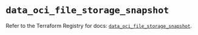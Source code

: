 # `data_oci_file_storage_snapshot`

Refer to the Terraform Registry for docs: [`data_oci_file_storage_snapshot`](https://registry.terraform.io/providers/hashicorp/oci/7.19.0/docs/data-sources/file_storage_snapshot).
